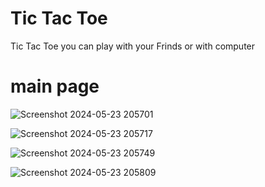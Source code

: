 # Tic Tac Toe
Tic Tac Toe you can play with your Frinds or with computer

# main page

![Screenshot 2024-05-23 205701](https://github.com/HabibaSaad/TicTacToe/assets/170198437/a5da69c4-d956-41a5-a258-591f4f0296e3)

![Screenshot 2024-05-23 205717](https://github.com/HabibaSaad/TicTacToe/assets/170198437/0443808f-52d6-4193-bcdf-44aa169bfbe6)

![Screenshot 2024-05-23 205749](https://github.com/HabibaSaad/TicTacToe/assets/170198437/8ef59ac0-cd1d-41ce-b188-78c1a8027565)

![Screenshot 2024-05-23 205809](https://github.com/HabibaSaad/TicTacToe/assets/170198437/d85a564d-2c1c-472e-b041-99f7ffb81c88)
